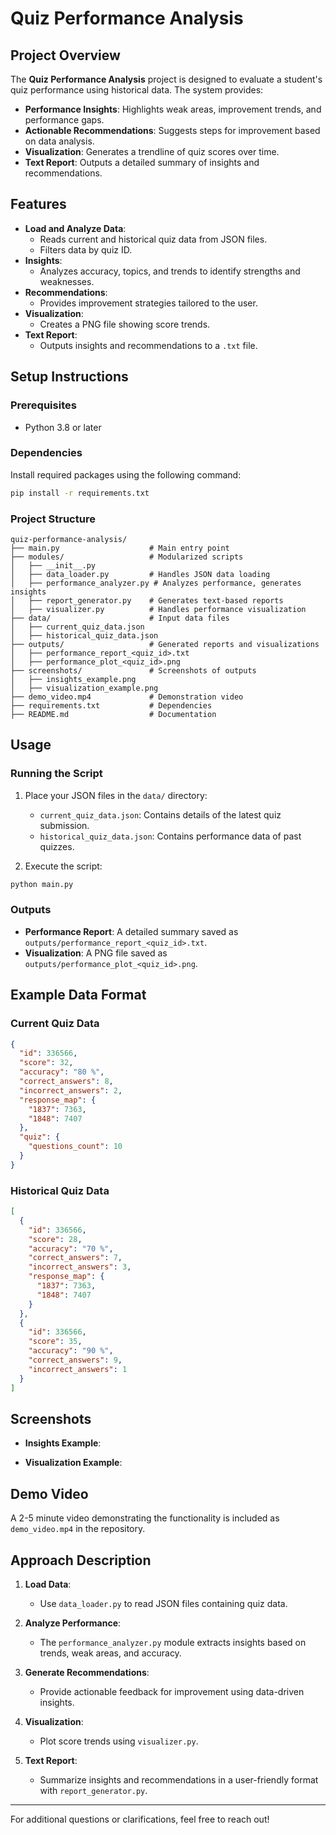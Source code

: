 # Quiz Performance Analysis

## Project Overview

The **Quiz Performance Analysis** project is designed to evaluate a student's quiz performance using historical data. The system provides:

- **Performance Insights**: Highlights weak areas, improvement trends, and performance gaps.
- **Actionable Recommendations**: Suggests steps for improvement based on data analysis.
- **Visualization**: Generates a trendline of quiz scores over time.
- **Text Report**: Outputs a detailed summary of insights and recommendations.

## Features

- **Load and Analyze Data**:
  - Reads current and historical quiz data from JSON files.
  - Filters data by quiz ID.
- **Insights**:
  - Analyzes accuracy, topics, and trends to identify strengths and weaknesses.
- **Recommendations**:
  - Provides improvement strategies tailored to the user.
- **Visualization**:
  - Creates a PNG file showing score trends.
- **Text Report**:
  - Outputs insights and recommendations to a `.txt` file.

## Setup Instructions

### Prerequisites

- Python 3.8 or later

### Dependencies

Install required packages using the following command:

```bash
pip install -r requirements.txt
```

### Project Structure

```
quiz-performance-analysis/
├── main.py                    # Main entry point
├── modules/                   # Modularized scripts
│   ├── __init__.py
│   ├── data_loader.py         # Handles JSON data loading
│   ├── performance_analyzer.py # Analyzes performance, generates insights
│   ├── report_generator.py    # Generates text-based reports
│   ├── visualizer.py          # Handles performance visualization
├── data/                      # Input data files
│   ├── current_quiz_data.json
│   ├── historical_quiz_data.json
├── outputs/                   # Generated reports and visualizations
│   ├── performance_report_<quiz_id>.txt
│   ├── performance_plot_<quiz_id>.png
├── screenshots/               # Screenshots of outputs
│   ├── insights_example.png
│   ├── visualization_example.png
├── demo_video.mp4             # Demonstration video
├── requirements.txt           # Dependencies
├── README.md                  # Documentation
```

## Usage

### Running the Script

1. Place your JSON files in the `data/` directory:

   - `current_quiz_data.json`: Contains details of the latest quiz submission.
   - `historical_quiz_data.json`: Contains performance data of past quizzes.

2. Execute the script:

```bash
python main.py
```

### Outputs

- **Performance Report**: A detailed summary saved as `outputs/performance_report_<quiz_id>.txt`.
- **Visualization**: A PNG file saved as `outputs/performance_plot_<quiz_id>.png`.

## Example Data Format

### Current Quiz Data

```json
{
  "id": 336566,
  "score": 32,
  "accuracy": "80 %",
  "correct_answers": 8,
  "incorrect_answers": 2,
  "response_map": {
    "1837": 7363,
    "1848": 7407
  },
  "quiz": {
    "questions_count": 10
  }
}
```

### Historical Quiz Data

```json
[
  {
    "id": 336566,
    "score": 28,
    "accuracy": "70 %",
    "correct_answers": 7,
    "incorrect_answers": 3,
    "response_map": {
      "1837": 7363,
      "1848": 7407
    }
  },
  {
    "id": 336566,
    "score": 35,
    "accuracy": "90 %",
    "correct_answers": 9,
    "incorrect_answers": 1
  }
]
```

## Screenshots

- **Insights Example**:&#x20;

- **Visualization Example**:&#x20;

## Demo Video

A 2-5 minute video demonstrating the functionality is included as `demo_video.mp4` in the repository.

## Approach Description

1. **Load Data**:

   - Use `data_loader.py` to read JSON files containing quiz data.

2. **Analyze Performance**:

   - The `performance_analyzer.py` module extracts insights based on trends, weak areas, and accuracy.

3. **Generate Recommendations**:

   - Provide actionable feedback for improvement using data-driven insights.

4. **Visualization**:

   - Plot score trends using `visualizer.py`.

5. **Text Report**:

   - Summarize insights and recommendations in a user-friendly format with `report_generator.py`.

---

For additional questions or clarifications, feel free to reach out!

